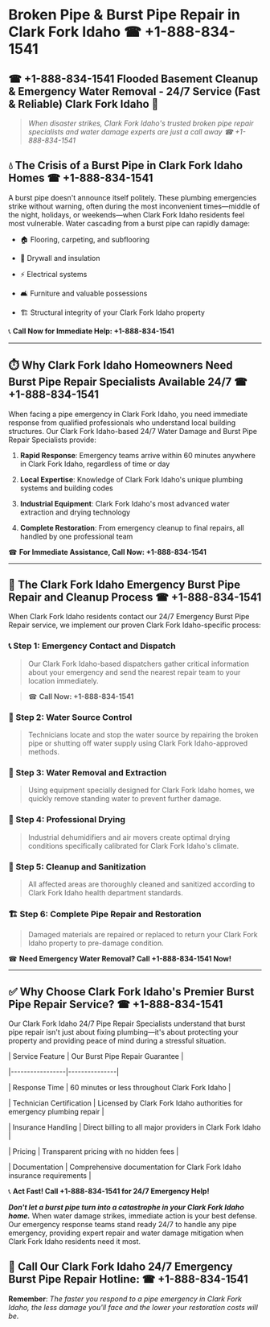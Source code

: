 # Broken Pipe & Burst Pipe Repair in Clark Fork Idaho ☎ +1-888-834-1541  
## ☎ +1-888-834-1541 Flooded Basement Cleanup & Emergency Water Removal - 24/7 Service (Fast & Reliable) Clark Fork Idaho 🚨  

> *When disaster strikes, Clark Fork Idaho's trusted broken pipe repair specialists and water damage experts are just a call away ☎ +1-888-834-1541*  

## 💧 The Crisis of a Burst Pipe in Clark Fork Idaho Homes ☎ +1-888-834-1541  

A burst pipe doesn't announce itself politely. These plumbing emergencies strike without warning, often during the most inconvenient times—middle of the night, holidays, or weekends—when Clark Fork Idaho residents feel most vulnerable. Water cascading from a burst pipe can rapidly damage:  

* 🏠 Flooring, carpeting, and subflooring  
* 🧱 Drywall and insulation  
* ⚡ Electrical systems  
* 🛋️ Furniture and valuable possessions  
* 🏗️ Structural integrity of your Clark Fork Idaho property  

📞 **Call Now for Immediate Help: +1-888-834-1541**  

---  

## ⏱️ Why Clark Fork Idaho Homeowners Need Burst Pipe Repair Specialists Available 24/7 ☎ +1-888-834-1541  

When facing a pipe emergency in Clark Fork Idaho, you need immediate response from qualified professionals who understand local building structures. Our Clark Fork Idaho-based 24/7 Water Damage and Burst Pipe Repair Specialists provide:  

1. **Rapid Response**: Emergency teams arrive within 60 minutes anywhere in Clark Fork Idaho, regardless of time or day  
2. **Local Expertise**: Knowledge of Clark Fork Idaho's unique plumbing systems and building codes  
3. **Industrial Equipment**: Clark Fork Idaho's most advanced water extraction and drying technology  
4. **Complete Restoration**: From emergency cleanup to final repairs, all handled by one professional team  

☎ **For Immediate Assistance, Call Now: +1-888-834-1541**  

---  

## 🔧 The Clark Fork Idaho Emergency Burst Pipe Repair and Cleanup Process ☎ +1-888-834-1541  

When Clark Fork Idaho residents contact our 24/7 Emergency Burst Pipe Repair service, we implement our proven Clark Fork Idaho-specific process:  

### 📞 Step 1: Emergency Contact and Dispatch  
> Our Clark Fork Idaho-based dispatchers gather critical information about your emergency and send the nearest repair team to your location immediately.  
> ☎ **Call Now: +1-888-834-1541**  

### 🚿 Step 2: Water Source Control  
> Technicians locate and stop the water source by repairing the broken pipe or shutting off water supply using Clark Fork Idaho-approved methods.  

### 🌊 Step 3: Water Removal and Extraction  
> Using equipment specially designed for Clark Fork Idaho homes, we quickly remove standing water to prevent further damage.  

### 💨 Step 4: Professional Drying  
> Industrial dehumidifiers and air movers create optimal drying conditions specifically calibrated for Clark Fork Idaho's climate.  

### 🧼 Step 5: Cleanup and Sanitization  
> All affected areas are thoroughly cleaned and sanitized according to Clark Fork Idaho health department standards.  

### 🏗️ Step 6: Complete Pipe Repair and Restoration  
> Damaged materials are repaired or replaced to return your Clark Fork Idaho property to pre-damage condition.  

☎ **Need Emergency Water Removal? Call +1-888-834-1541 Now!**  

---  

## ✅ Why Choose Clark Fork Idaho's Premier Burst Pipe Repair Service? ☎ +1-888-834-1541  

Our Clark Fork Idaho 24/7 Pipe Repair Specialists understand that burst pipe repair isn't just about fixing plumbing—it's about protecting your property and providing peace of mind during a stressful situation.  

| Service Feature | Our Burst Pipe Repair Guarantee |  
|-----------------|---------------|  
| Response Time | 60 minutes or less throughout Clark Fork Idaho |  
| Technician Certification | Licensed by Clark Fork Idaho authorities for emergency plumbing repair |  
| Insurance Handling | Direct billing to all major providers in Clark Fork Idaho |  
| Pricing | Transparent pricing with no hidden fees |  
| Documentation | Comprehensive documentation for Clark Fork Idaho insurance requirements |  

📞 **Act Fast! Call +1-888-834-1541 for 24/7 Emergency Help!**  

***Don't let a burst pipe turn into a catastrophe in your Clark Fork Idaho home.*** When water damage strikes, immediate action is your best defense. Our emergency response teams stand ready 24/7 to handle any pipe emergency, providing expert repair and water damage mitigation when Clark Fork Idaho residents need it most.  

## 📱 Call Our Clark Fork Idaho 24/7 Emergency Burst Pipe Repair Hotline: ☎ +1-888-834-1541  

**Remember**: *The faster you respond to a pipe emergency in Clark Fork Idaho, the less damage you'll face and the lower your restoration costs will be.*